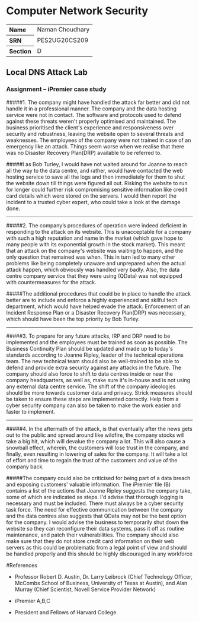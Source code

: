 # Computer Network Security

<table style="width:100%">
  <tr>
    <th align="left">Name</th>
    <td>Naman Choudhary</td>
  </tr>
  <tr>
    <th align="left">SRN</th>
    <td>PES2UG20CS209</td>
  </tr>
  <tr>
    <th align="left">Section</th>
    <td>D</td>
  </tr>
</table>

## Local DNS Attack Lab

### Assignment – iPremier case study



#####1. The company might have handled the attack far better and did not handle it in a professional manner. The company and the data hosting service were not in contact. The software and protocols used to defend against these threats weren't properly optimised and maintained. The business prioritised the client's experience and responsiveness over security and robustness, leaving the website open to several threats and weaknesses. The employees of the company were not trained in case of an emergency like an attack. Things seem worse when we realise that there was no Disaster Recovery Plan(DRP) available to be referred to.

#####I as Bob Turley, I would have not waited around for Joanne to reach all the way to the data centre, and rather, would have contacted the web hosting service to save all the logs and then immediately for them to shut the website down till things were figured all out. Risking the website to run for longer could further risk compromising sensitive information like credit card details which were stored on the servers. I would then report the incident to a trusted cyber expert, who could take a look at the damage done.

<hr>

#####2. The company’s procedures of operation were indeed deficient in responding to the attack on its website. This is unacceptable for a company with such a high reputation and name in the market (which gave hope to many people with its exponential growth in the stock market). This meant that an attack on the company's website was waiting to happen, and the only question that remained was when. This in turn led to many other problems like being completely unaware and unprepared when the actual attack happen, which obviously was handled very badly. Also, the data centre company service that they were using (QData) was not equipped with countermeasures for the attack.

#####The additional procedures that could be in place to handle the attack better are to include and enforce a highly experienced and skilful tech department, which would have helped evade the attack. Enforcement of an Incident Response Plan or a Disaster Recovery Plan(DRP) was necessary, which should have been the top priority by Bob Turley.

<hr>

#####3. To prepare for any future attacks, IRP and DRP need to be implemented and the employees must be trained as soon as possible. The Business Continuity Plan should be updated and made up to today's standards according to Joanne Ripley, leader of the technical operations team. The new technical team should also be well-trained to be able to defend and provide extra security against any attacks in the future. The company should also force to shift to data centres inside or near the company headquarters, as well as, make sure it's in-house and is not using any external data centre service. The shift of the company ideologies should be more towards customer data and privacy. Strick measures should be taken to ensure these steps are implemented correctly. Help from a cyber security company can also be taken to make the work easier and faster to implement.

<hr>

#####4. In the aftermath of the attack, is that eventually after the news gets out to the public and spread around like wildfire, the company stocks will take a big hit, which will devalue the company a lot. This will also cause a snowball effect, wherein, the customers will lose trust in the company, and finally, even resulting in lowering of sales for the company. It will take a lot of effort and time to regain the trust of the customers and value of the company back.

#####The company could also be criticised for being part of a data breach and exposing customers' valuable information. The iPremier file (B) contains a list of the actions that Joanne Ripley suggests the company take, some of which are indicated as steps. I'd advise that thorough logging is necessary and must be included. There must always be a cyber security task force. The need for effective communication between the company and the data centres also suggests that QData may not be the best option for the company. I would advise the business to temporarily shut down the website so they can reconfigure their data systems, pass it off as routine maintenance, and patch their vulnerabilities. The company should also make sure that they do not store credit card information on their web servers as this could be problematic from a legal point of view and should be handled properly and this should be highly discouraged in any workforce


#References

* Professor Robert D. Austin, Dr. Larry Leibrock (Chief Technology Officer, McCombs School of Business, University of Texas at Austin), and Alan
Murray (Chief Scientist, Novell Service Provider Network)

* iPremier A,B,C
* President and Fellows of Harvard College.